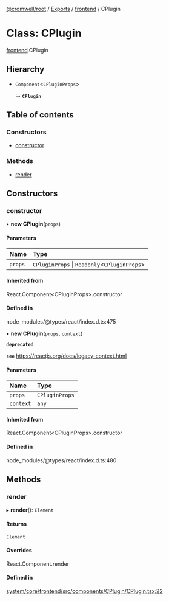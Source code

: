 [@cromwell/root](../README.md) / [Exports](../modules.md) / [frontend](../modules/frontend.md) / CPlugin

# Class: CPlugin

[frontend](../modules/frontend.md).CPlugin

## Hierarchy

- `Component`<`CPluginProps`\>

  ↳ **`CPlugin`**

## Table of contents

### Constructors

- [constructor](#constructor)

### Methods

- [render](#render)

## Constructors

### constructor

• **new CPlugin**(`props`)

#### Parameters

| Name | Type |
| :------ | :------ |
| `props` | `CPluginProps` \| `Readonly`<`CPluginProps`\> |

#### Inherited from

React.Component<CPluginProps\>.constructor

#### Defined in

node_modules/@types/react/index.d.ts:475

• **new CPlugin**(`props`, `context`)

**`deprecated`**

**`see`** https://reactjs.org/docs/legacy-context.html

#### Parameters

| Name | Type |
| :------ | :------ |
| `props` | `CPluginProps` |
| `context` | `any` |

#### Inherited from

React.Component<CPluginProps\>.constructor

#### Defined in

node_modules/@types/react/index.d.ts:480

## Methods

### render

▸ **render**(): `Element`

#### Returns

`Element`

#### Overrides

React.Component.render

#### Defined in

[system/core/frontend/src/components/CPlugin/CPlugin.tsx:22](https://github.com/CromwellCMS/Cromwell/blob/master/system/core/frontend/src/components/CPlugin/CPlugin.tsx#L22)
